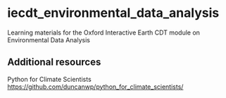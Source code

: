# iecdt_environmental_data_analysis
Learning materials for the Oxford Interactive Earth CDT module on Environmental Data Analysis

## Additional resources

Python for Climate Scientists
https://github.com/duncanwp/python_for_climate_scientists/

